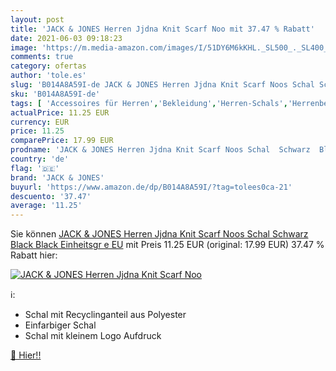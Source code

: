 ```yaml
---
layout: post
title: 'JACK & JONES Herren Jjdna Knit Scarf Noo mit 37.47 % Rabatt'
date: 2021-06-03 09:18:23
image: 'https://m.media-amazon.com/images/I/51DY6M6kKHL._SL500_._SL400_.jpg'
comments: true
category: ofertas
author: 'tole.es'
slug: 'B014A8A59I-de JACK & JONES Herren Jjdna Knit Scarf Noos Schal Schwarz...'
sku: 'B014A8A59I-de'
tags: [ 'Accessoires für Herren','Bekleidung','Herren-Schals','Herrenbekleidung','jack & jones', ]
actualPrice: 11.25 EUR
currency: EUR
price: 11.25
comparePrice: 17.99 EUR
prodname: 'JACK & JONES Herren Jjdna Knit Scarf Noos Schal  Schwarz  Black Black   Einheitsgr e EU'
country: 'de'
flag: '🇩🇪'
brand: 'JACK & JONES'
buyurl: 'https://www.amazon.de/dp/B014A8A59I/?tag=tolees0ca-21'
descuento: '37.47'
average: '11.25'
---
```


Sie können [JACK & JONES Herren Jjdna Knit Scarf Noos Schal  Schwarz  Black Black   Einheitsgr e EU](https://www.amazon.de/dp/B014A8A59I/?tag=tolees0ca-21) mit Preis 11.25 EUR (original: 17.99 EUR) 37.47 % Rabatt hier:

[![JACK & JONES Herren Jjdna Knit Scarf Noo](https://m.media-amazon.com/images/I/51DY6M6kKHL._SL500_._SL400_.jpg)](https://www.amazon.de/dp/B014A8A59I/?tag=tolees0ca-21)

ℹ️:

- Schal mit Recyclinganteil aus Polyester
- Einfarbiger Schal
- Schal mit kleinem Logo Aufdruck

[🛒 Hier!!](https://www.amazon.de/dp/B014A8A59I/?tag=tolees0ca-21)

